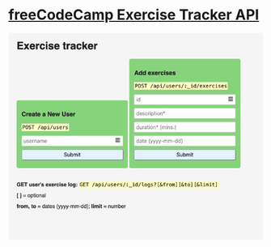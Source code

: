 # [freeCodeCamp Exercise Tracker API](https://www.freecodecamp.org/learn/apis-and-microservices/apis-and-microservices-projects/exercise-tracker)

![freeCodeCamp Exercise Tracker API.](https://github.com/santi-diazl/fcc-exercise-tracker/raw/main/exercise-tracker-api.png)
